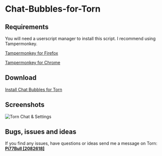 # Chat-Bubbles-for-Torn

## Requirements
You will need a userscript manager to install this script. I recommend using Tampermonkey.

[Tampermonkey for Firefox](https://addons.mozilla.org/en-US/firefox/addon/tampermonkey)

[Tampermonkey for Chrome](https://chrome.google.com/webstore/detail/dhdgffkkebhmkfjojejmpbldmpobfkfo)

## Download

[Install Chat Bubbles for Torn](https://github.com/Pi77Bull/Chat-Bubbles-for-Torn/raw/master/ChatBubbles.user.js)

## Screenshots

![Torn Chat & Settings](https://i.imgur.com/Yj3e7rY.png)

## Bugs, issues and ideas

If you find any issues, have questions or ideas send me a message on Torn: 
**[Pi77Bull [2082618]](https://www.torn.com/profiles.php?XID=2082618)**
